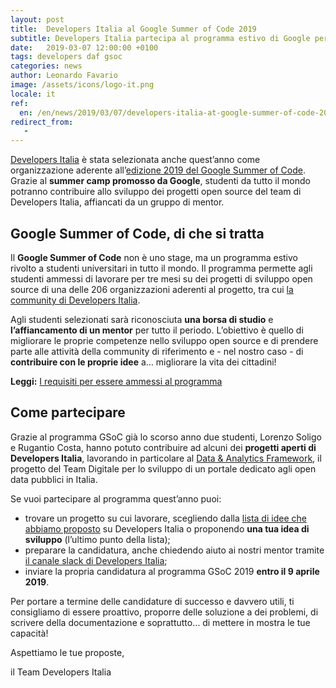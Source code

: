 ```yaml
---
layout: post
title:  Developers Italia al Google Summer of Code 2019
subtitle: Developers Italia partecipa al programma estivo di Google per studenti che hanno idee e voglia di mettersi in gioco. Ecco come candidarsi
date:   2019-03-07 12:00:00 +0100
tags: developers daf gsoc
categories: news
author: Leonardo Favario
image: /assets/icons/logo-it.png
locale: it
ref:
  en: /en/news/2019/03/07/developers-italia-at-google-summer-of-code-2019
redirect_from:
   -
---
```


[Developers Italia](https://developers.italia.it/) è stata selezionata anche quest’anno come organizzazione aderente all’[edizione 2019 del Google Summer of Code](https://summerofcode.withgoogle.com/). Grazie al **summer camp promosso da Google**, studenti da tutto il mondo potranno contribuire allo sviluppo dei progetti open source del team di Developers Italia, affiancati da un gruppo di mentor. 

## Google Summer of Code, di che si tratta

Il **Google Summer of Code** non è uno stage, ma un programma estivo rivolto a studenti universitari in tutto il mondo. Il programma permette agli studenti ammessi di lavorare per tre mesi su dei progetti di sviluppo open source di una delle 206 organizzazioni aderenti al progetto, tra cui [la community di Developers Italia](https://summerofcode.withgoogle.com/organizations/5088529877565440/).

Agli studenti selezionati sarà riconosciuta **una borsa di studio** e **l’affiancamento di un mentor** per tutto il periodo. L’obiettivo è quello di migliorare le proprie competenze nello sviluppo open source e di prendere parte alle attività della community di riferimento e - nel nostro caso - di **contribuire con le proprie idee** a… migliorare la vita dei cittadini!

**Leggi:** [I requisiti per essere ammessi al programma](https://summerofcode.withgoogle.com/get-started/)

## Come partecipare

Grazie al programma GSoC già lo scorso anno due studenti, Lorenzo Soligo e Rugantio Costa, hanno potuto contribuire ad alcuni dei **progetti aperti di Developers Italia**, lavorando in particolare al [Data & Analytics Framework](https://teamdigitale.governo.it/it/projects/daf.htm), il progetto del Team Digitale per lo sviluppo di un portale dedicato agli open data pubblici in Italia. 

Se vuoi partecipare al programma quest’anno puoi:

- trovare un progetto su cui lavorare, scegliendo dalla [lista di idee che abbiamo proposto](https://developers.italia.it/en/gsoc-ideas/) su Developers Italia o proponendo **una tua idea di sviluppo** (l’ultimo punto della lista); 
- preparare la candidatura, anche chiedendo aiuto ai nostri mentor tramite [il canale slack di Developers Italia](https://slack.developers.italia.it/);
- inviare la propria candidatura al programma GSoC 2019 **entro il 9 aprile 2019**. 

Per portare a termine delle candidature di successo e davvero utili, ti consigliamo di essere proattivo, proporre delle soluzione a dei problemi, di scrivere della documentazione e soprattutto… di mettere in mostra le tue capacità!

Aspettiamo le tue proposte,

il Team Developers Italia
